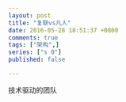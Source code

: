 ```yaml
---
layout: post
title: "复联vs凡人"
date: 2016-05-28 18:51:37 +0800
comments: true
tags: ["架构",]
series: ["s 0"]
published: false

---
```


技术驱动的团队
